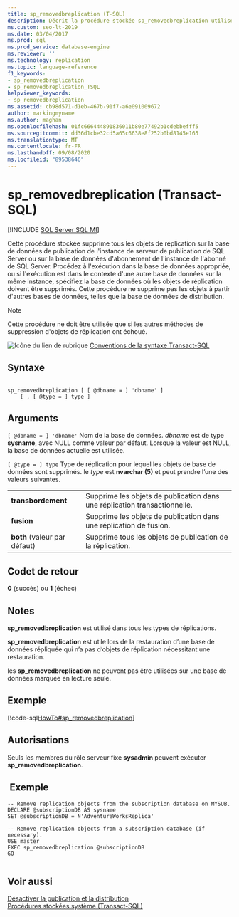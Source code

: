 ```yaml
---
title: sp_removedbreplication (T-SQL)
description: Décrit la procédure stockée sp_removedbreplication utilisée pour supprimer tous les objets de réplication de la base de données de publication pour la réplication SQL Server.
ms.custom: seo-lt-2019
ms.date: 03/04/2017
ms.prod: sql
ms.prod_service: database-engine
ms.reviewer: ''
ms.technology: replication
ms.topic: language-reference
f1_keywords:
- sp_removedbreplication
- sp_removedbreplication_TSQL
helpviewer_keywords:
- sp_removedbreplication
ms.assetid: cb98d571-d1eb-467b-91f7-a6e091009672
author: markingmyname
ms.author: maghan
ms.openlocfilehash: 01fc666444891836011b80e77492b1cdebbefff5
ms.sourcegitcommit: dd36d1cbe32cd5a65c6638e8f252b0bd8145e165
ms.translationtype: MT
ms.contentlocale: fr-FR
ms.lasthandoff: 09/08/2020
ms.locfileid: "89538646"
---
```

# <a name="sp_removedbreplication-transact-sql"></a>sp_removedbreplication (Transact-SQL)
[!INCLUDE [SQL Server SQL MI](../../includes/applies-to-version/sql-asdbmi.md)]

  Cette procédure stockée supprime tous les objets de réplication sur la base de données de publication de l'instance de serveur de publication de SQL Server ou sur la base de données d'abonnement de l'instance de l'abonné de SQL Server. Procédez à l'exécution dans la base de données appropriée, ou si l'exécution est dans le contexte d'une autre base de données sur la même instance, spécifiez la base de données où les objets de réplication doivent être supprimés. Cette procédure ne supprime pas les objets à partir d'autres bases de données, telles que la base de données de distribution.  
  
> [!NOTE]  
>  Cette procédure ne doit être utilisée que si les autres méthodes de suppression d'objets de réplication ont échoué.  
  
 ![Icône du lien de rubrique](../../database-engine/configure-windows/media/topic-link.gif "Icône du lien de rubrique") [Conventions de la syntaxe Transact-SQL](../../t-sql/language-elements/transact-sql-syntax-conventions-transact-sql.md)  
  
## <a name="syntax"></a>Syntaxe  
  
```  
  
sp_removedbreplication [ [ @dbname = ] 'dbname' ]  
    [ , [ @type = ] type ]   
```  
  
## <a name="arguments"></a>Arguments  
`[ @dbname = ] 'dbname'` Nom de la base de données. *dbname* est de type **sysname**, avec NULL comme valeur par défaut. Lorsque la valeur est NULL, la base de données actuelle est utilisée.  
  
`[ @type = ] type` Type de réplication pour lequel les objets de base de données sont supprimés. le *type* est **nvarchar (5)** et peut prendre l’une des valeurs suivantes.  
  
|||  
|-|-|  
|**transbordement**|Supprime les objets de publication dans une réplication transactionnelle.|  
|**fusion**|Supprime les objets de publication dans une réplication de fusion.|  
|**both** (valeur par défaut)|Supprime tous les objets de publication de la réplication.|  
  
## <a name="return-code-values"></a>Codet de retour  
 **0** (succès) ou **1** (échec)  
  
## <a name="remarks"></a>Notes  
 **sp_removedbreplication** est utilisé dans tous les types de réplications.  
  
 **sp_removedbreplication** est utile lors de la restauration d’une base de données répliquée qui n’a pas d’objets de réplication nécessitant une restauration.  
  
 les **sp_removedbreplication** ne peuvent pas être utilisées sur une base de données marquée en lecture seule.  
  
## <a name="example"></a>Exemple  
 [!code-sql[HowTo#sp_removedbreplication](../../relational-databases/replication/codesnippet/tsql/sp-removedbreplication-t_1.sql)]  
  
## <a name="permissions"></a>Autorisations  
 Seuls les membres du rôle serveur fixe **sysadmin** peuvent exécuter **sp_removedbreplication**.  
  
## <a name="example"></a> Exemple  
  
```  
-- Remove replication objects from the subscription database on MYSUB.  
DECLARE @subscriptionDB AS sysname  
SET @subscriptionDB = N'AdventureWorksReplica'  
  
-- Remove replication objects from a subscription database (if necessary).  
USE master  
EXEC sp_removedbreplication @subscriptionDB  
GO  
  
```  
  
## <a name="see-also"></a>Voir aussi  
 [Désactiver la publication et la distribution](../../relational-databases/replication/disable-publishing-and-distribution.md)   
 [Procédures stockées système &#40;Transact-SQL&#41;](../../relational-databases/system-stored-procedures/system-stored-procedures-transact-sql.md)  
  
  
